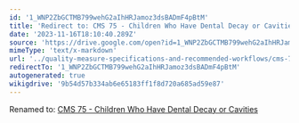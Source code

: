 ```yaml
---
id: '1_WNP2ZbGCTMB799wehG2aIhHRJamoz3dsBADmF4pBtM'
title: 'Redirect to: CMS 75 - Children Who Have Dental Decay or Cavities'
date: '2023-11-16T18:10:40.289Z'
source: 'https://drive.google.com/open?id=1_WNP2ZbGCTMB799wehG2aIhHRJamoz3dsBADmF4pBtM'
mimeType: 'text/x-markdown'
url: '../quality-measure-specifications-and-recommended-workflows/cms-75-children-who-have-dental-decay-or-cavities.md'
redirectTo: '1_WNP2ZbGCTMB799wehG2aIhHRJamoz3dsBADmF4pBtM'
autogenerated: true
wikigdrive: '9b54d57b334ab6e65183ff1f8d720a685ad59e87'
---
```

Renamed to: [CMS 75 - Children Who Have Dental Decay or Cavities](../quality-measure-specifications-and-recommended-workflows/cms-75-children-who-have-dental-decay-or-cavities.md)
